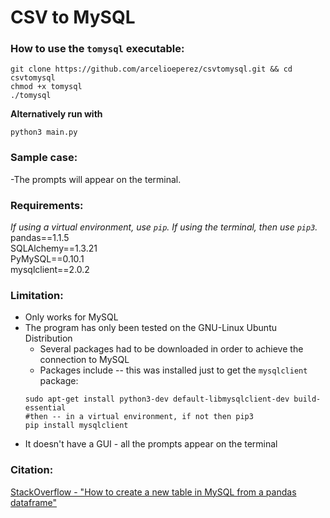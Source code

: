 # CSV to MySQL  

### How to use the `tomysql` executable:  

```
git clone https://github.com/arcelioeperez/csvtomysql.git && cd csvtomysql
chmod +x tomysql 
./tomysql
```  

**Alternatively run with**  

```
python3 main.py
```  

### Sample case:  

-The prompts will appear on the terminal.  

### Requirements:   
*If using a virtual environment, use `pip`. If using the terminal, then use `pip3`.*  
pandas==1.1.5   
SQLAlchemy==1.3.21  
PyMySQL==0.10.1   
mysqlclient==2.0.2

### Limitation:  
- Only works for MySQL  
- The program has only been tested on the GNU-Linux Ubuntu Distribution  
  - Several packages had to be downloaded in order to achieve the connection to MySQL  
  - Packages include -- this was installed just to get the `mysqlclient` package:   
  ```
  sudo apt-get install python3-dev default-libmysqlclient-dev build-essential
  #then -- in a virtual environment, if not then pip3
  pip install mysqlclient
  ```  
- It doesn't have a GUI - all the prompts appear on the terminal  

### Citation:  
[StackOverflow - "How to create a new table in MySQL from a pandas dataframe"](https://stackoverflow.com/questions/51236304/how-to-create-a-new-table-in-a-mysql-db-from-a-pandas-dataframe)  
